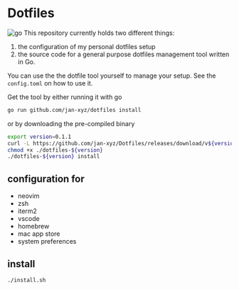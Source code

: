 # Dotfiles
![go](https://github.com/jan-xyz/Dotfiles/workflows/go/badge.svg)
This repository currently holds two different things:
1. the configuration of my personal dotfiles setup
1. the source code for a general purpose dotfiles management tool written in Go.

You can use the the dotfile tool yourself to manage your setup. See the 
`config.toml` on how to use it.

Get the tool by either running it with go
```sh
go run github.com/jan-xyz/dotfiles install
```

or by downloading the pre-compiled binary
```sh
export version=0.1.1
curl -L https://github.com/jan-xyz/Dotfiles/releases/download/v${version}/dotfiles-Darwin-x86_64.gz | gzip -N -d > dotfiles-${version}
chmod +x ./dotfiles-${version}
./dotfiles-${version} install
```

## configuration for
* neovim
* zsh
* iterm2
* vscode
* homebrew
* mac app store
* system preferences


## install
```sh
./install.sh
```

